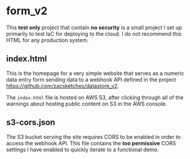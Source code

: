 # form_v2

This **test only** project that contain **no security** is a small project I set up primarily to test IaC for deploying to the cloud.  I do not recommend this HTML for any production system.

## index.html
This is the homepage for a very simple website that serves as a numeric data entry form sending data to a webhook API defined in the project https://github.com/zacsketches/datastore_v2.

The `index.html` file is hosted on AWS S3, after clicking through all of the warnings about hosting public content on S3 in the AWS console. 

## s3-cors.json
The S3 bucket serving the site requires CORS to be enabled in order to access the webhook API. This file contains the **too permissive** CORS settings I have enabled to quickly iterate to a functional demo.
